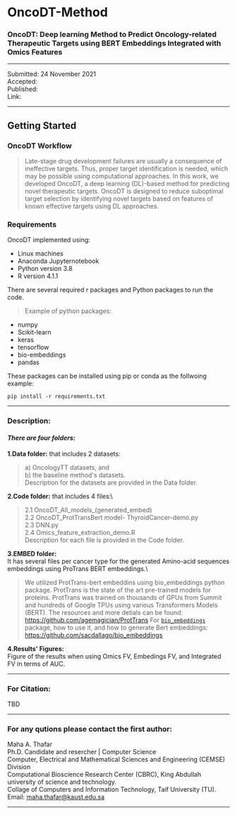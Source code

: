 # OncoDT-Method
### OncoDT: Deep learning Method to Predict Oncology-related Therapeutic Targets using BERT Embeddings Integrated with Omics Features

----------------------------------------------
Submitted: 24 November 2021\
Accepted:\
Published:\
Link:

--------------------------------------

## Getting Started


### OncoDT Workflow
> Late-stage drug development failures are usually a consequence of ineffective targets. Thus, proper target identification is needed, which may be possible using computational approaches. In this work, we developed OncoDT, a deep learning (DL)-based method for predicting novel therapeutic targets. OncoDT is designed to reduce suboptimal target selection by identifying novel targets based on features of known effective targets using DL approaches.



### Requirements
OncoDT implemented using:
- Linux machines
- Anaconda Jupyternotebook
- Python version 3.8
- R version 4.1.1

There are several required r packages and Python packages to run the code.
> Example of python packages:
- numpy
- Scikit-learn
- keras
- tensorflow
- bio-embeddings
- pandas

These packages can be installed using pip or conda as the follwoing example:
```
pip install -r requirements.txt
```
----

### Description:
#### *There are four folders:*

  **1.Data folder:** that includes 2 datasets:
  > a) OncologyTT datasets, and\
  > b) the baseline method's datasets.\
  > Description for the datasets are provided in the Data folder.
  
  **2.Code folder:** that includes 4 files:\
  > 2.1 OncoDT_All_models_(generated_embed)\
  > 2.2 OncoDT_ProtTransBert model- ThyroidCancer-demo.py\
  > 2.3 DNN.py\
  > 2.4 Omics_feature_extraction_demo.R\
  > Description for each file is provided in the Code folder.
     
  **3.EMBED folder:**\
  It has several files per cancer type for the generated Amino-acid sequences embeddings using ProTrans BERT embeddings.\
  > We utilized ProtTrans-bert embeddins using bio_embeddings python package.
  > ProtTrans is the state of the art pre-trained models for proteins. ProtTrans was trained on thousands of GPUs from Summit and hundreds of Google TPUs using various Transformers Models (BERT). The resources and more detials can be found: https://github.com/agemagician/ProtTrans
  > For [`bio_embeddings`](https://github.com/sacdallago/bio_embeddings) package, how to use it, and how to generate Bert embeddings:\
  > https://github.com/sacdallago/bio_embeddings
  
  **4.Results' Figures:**\
  Figure of the results when using Omics FV, Embedings FV, and Integrated FV in terms of AUC.

-----------------------------------------------
### For Citation:
TBD

--------------------------------------------------------------------
### For any qutions please contact the first author:

Maha A. Thafar \
Ph.D. Candidate and resercher | Computer Science\
Computer, Electrical and Mathematical Sciences and Engineering (CEMSE) Division\
Computational Bioscience Research Center (CBRC), King Abdullah university of science and technology.\
Collage of Computers and Information Technology, Taif University (TU).\
Email: maha.thafar@kaust.edu.sa

----
